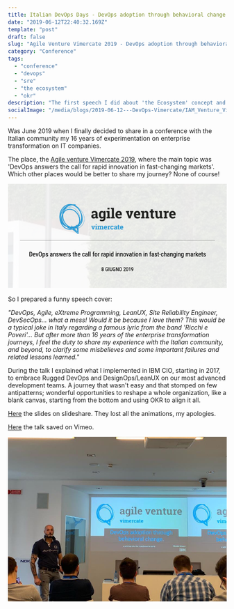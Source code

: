 ```yaml
---
title: Italian DevOps Days - DevOps adoption through behavioral change
date: "2019-06-12T22:40:32.169Z"
template: "post"
draft: false
slug: "Agile Venture Vimercate 2019 - DevOps adoption through behavioral change"
category: "Conference"
tags:
  - "conference"
  - "devops"
  - "sre"
  - "the ecosystem"
  - "okr"
description: "The first speech I did about 'the Ecosystem' concept and the related grassroot appraoch to shift to a more safe DevOps generative culture"
socialImage: "/media/blogs/2019-06-12---DevOps-Vimercate/IAM_Venture_Vimercate.png"
---
```


Was June 2019 when I finally decided to share in a conference with the Italian community my 16 years of experimentation on enterprise transformation on IT companies.

The place, the [Agile venture Vimercate 2019](https://www.agileday.it/venture/2019/vimercate/), where the main topic was 'DevOps answers the call for rapid innovation in fast-changing markets'. Which other places would be better to share my journey? None of course!

![AVV](/media/blogs/2019-06-12---DevOps-Vimercate/IAM_Venture_Vimercate.png)

So I prepared a funny speech cover: 

_"DevOps, Agile, eXtreme Programming, LeanUX, Site Reliability Engineer, DevSecOps... what a mess! Would it be because I love them? This would be a typical joke in Italy regarding a famous lyric from the band 'Ricchi e Poveri'... But after more than 16 years of the enterprise transformation journeys, I feel the duty to share my experience with the Italian community, and beyond, to clarify some misbelieves and some important failures and related lessons learned."_

During the talk I explained what I implemented in IBM CIO, starting in 2017, to embrace Rugged DevOps and DesignOps/LeanUX on our most advanced development teams. A journey that wasn't easy and that stomped on few antipatterns; wonderful opportunities to reshape a whole organization, like a blank canvas, starting from the bottom and using OKR to align it all.

[Here](https://www.slideshare.net/MicheleBrissoni/devops-adoption-through-behavioral-change) the slides on slideshare. They lost all the animations, my apologies.

[Here](https://vimeo.com/346399210) the talk saved on Vimeo.

![Mike](/media/blogs/2019-06-12---DevOps-Vimercate/PHOTO-2019-06-08-20-25-14.jpg)